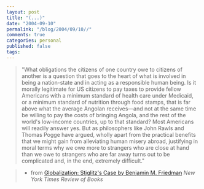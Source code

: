 ```yaml
---
layout: post
title: "(...)"
date: "2004-09-10"
permalink: "/blog/2004/09/10//"
comments: true
categories: personal
published: false
tags: 
---
```


> "What obligations the citizens of one country owe to citizens of another is a question that goes to the heart of what is involved in being a nation-state and in acting as a responsible human being. Is it morally legitimate for US citizens to pay taxes to provide fellow Americans with a minimum standard of health care under Medicaid, or a minimum standard of nutrition through food stamps, that is far above what the average Angolan receives&#8212;and not at the same time be willing to pay the costs of bringing Angola, and the rest of the world's low-income countries, up to that standard? Most Americans will readily answer yes. But as philosophers like John Rawls and Thomas Pogge have argued, wholly apart from the practical benefits that we might gain from alleviating human misery abroad, justifying in moral terms why we owe more to strangers who are close at hand than we owe to strangers who are far away turns out to be complicated and, in the end, extremely difficult."

> - from <a href="http://www.nybooks.com/articles/15630">Globalization: Stiglitz's Case by Benjamin M. Friedman</a> 
<i>New York Times Review of Books</i>